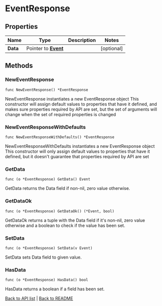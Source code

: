 # EventResponse

## Properties

Name | Type | Description | Notes
------------ | ------------- | ------------- | -------------
**Data** | Pointer to [**Event**](Event.md) |  | [optional] 

## Methods

### NewEventResponse

`func NewEventResponse() *EventResponse`

NewEventResponse instantiates a new EventResponse object
This constructor will assign default values to properties that have it defined,
and makes sure properties required by API are set, but the set of arguments
will change when the set of required properties is changed

### NewEventResponseWithDefaults

`func NewEventResponseWithDefaults() *EventResponse`

NewEventResponseWithDefaults instantiates a new EventResponse object
This constructor will only assign default values to properties that have it defined,
but it doesn't guarantee that properties required by API are set

### GetData

`func (o *EventResponse) GetData() Event`

GetData returns the Data field if non-nil, zero value otherwise.

### GetDataOk

`func (o *EventResponse) GetDataOk() (*Event, bool)`

GetDataOk returns a tuple with the Data field if it's non-nil, zero value otherwise
and a boolean to check if the value has been set.

### SetData

`func (o *EventResponse) SetData(v Event)`

SetData sets Data field to given value.

### HasData

`func (o *EventResponse) HasData() bool`

HasData returns a boolean if a field has been set.


[Back to API list](../README.md#documentation-for-api-endpoints) | [Back to README](../README.md)
